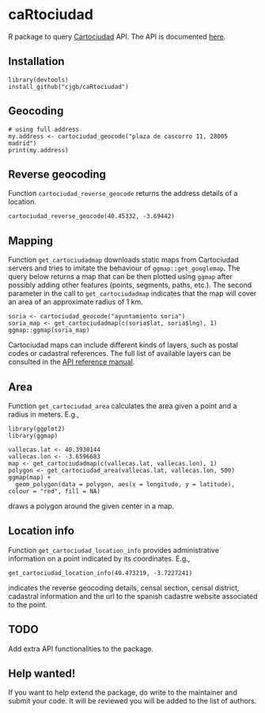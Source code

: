 # caRtociudad

R package to query [Cartociudad](http://www.cartociudad.es) API. The API is documented [here](http://www.cartociudad.es/recursos/Documentacion_tecnica/CARTOCIUDAD_ServiciosWeb.pdf).

## Installation

```
library(devtools)
install_github("cjgb/caRtociudad")
```

## Geocoding

```
# using full address
my.address <- cartociudad_geocode("plaza de cascorro 11, 28005 madrid")
print(my.address)
```

## Reverse geocoding

Function `cartociudad_reverse_geocode` returns the address details of a location.

```
cartociudad_reverse_geocode(40.45332, -3.69442)
```

## Mapping

Function `get_cartociudadmap` downloads static maps from Cartociudad servers and tries to imitate the behaviour of `ggmap::get_googlemap`. The query below returns a map that can be then plotted using `ggmap` after possibly adding other features (points, segments, paths, etc.). The second parameter in the call to `get_cartociudadmap` indicates that the map will cover an area of an approximate radius of 1 km.

```
soria <- cartociudad_geocode("ayuntamiento soria")
soria_map <- get_cartociudadmap(c(soria$lat, soria$lng), 1)
ggmap::ggmap(soria_map)
```

Cartociudad maps can include different kinds of layers, such as postal codes or cadastral references. The full list of available layers can be consulted in the [API reference manual](http://www.cartociudad.es/recursos/Documentacion_tecnica/CARTOCIUDAD_ServiciosWeb.pdf). 

## Area

Function `get_cartociudad_area` calculates the area given a point and a radius in meters. E.g.,

```
library(ggplot2)
library(ggmap)

vallecas.lat <- 40.3930144
vallecas.lon <- -3.6596683
map <- get_cartociudadmap(c(vallecas.lat, vallecas.lon), 1)
polygon <- get_cartociudad_area(vallecas.lat, vallecas.lon, 500)
ggmap(map) +
  geom_polygon(data = polygon, aes(x = longitude, y = latitude), colour = "red", fill = NA)
```

draws a polygon around the given center in a map.

## Location info

Function `get_cartociudad_location_info` provides administrative information on a point indicated by its coordinates. E.g.,

```
get_cartociudad_location_info(40.473219, -3.7227241)
```
indicates the reverse geocoding details, censal section, censal district, cadastral information and the url to the spanish cadastre website associated to the point.


## TODO

Add extra API functionalities to the package.

## Help wanted!

If you want to help extend the package, do write to the maintainer and submit your code. It will be reviewed you will be added to the list of authors.
